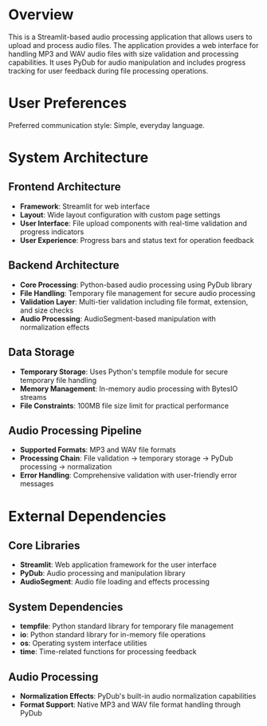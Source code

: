 # Overview

This is a Streamlit-based audio processing application that allows users to upload and process audio files. The application provides a web interface for handling MP3 and WAV audio files with size validation and processing capabilities. It uses PyDub for audio manipulation and includes progress tracking for user feedback during file processing operations.

# User Preferences

Preferred communication style: Simple, everyday language.

# System Architecture

## Frontend Architecture
- **Framework**: Streamlit for web interface
- **Layout**: Wide layout configuration with custom page settings
- **User Interface**: File upload components with real-time validation and progress indicators
- **User Experience**: Progress bars and status text for operation feedback

## Backend Architecture
- **Core Processing**: Python-based audio processing using PyDub library
- **File Handling**: Temporary file management for secure audio processing
- **Validation Layer**: Multi-tier validation including file format, extension, and size checks
- **Audio Processing**: AudioSegment-based manipulation with normalization effects

## Data Storage
- **Temporary Storage**: Uses Python's tempfile module for secure temporary file handling
- **Memory Management**: In-memory audio processing with BytesIO streams
- **File Constraints**: 100MB file size limit for practical performance

## Audio Processing Pipeline
- **Supported Formats**: MP3 and WAV file formats
- **Processing Chain**: File validation → temporary storage → PyDub processing → normalization
- **Error Handling**: Comprehensive validation with user-friendly error messages

# External Dependencies

## Core Libraries
- **Streamlit**: Web application framework for the user interface
- **PyDub**: Audio processing and manipulation library
- **AudioSegment**: Audio file loading and effects processing

## System Dependencies
- **tempfile**: Python standard library for temporary file management
- **io**: Python standard library for in-memory file operations
- **os**: Operating system interface utilities
- **time**: Time-related functions for processing feedback

## Audio Processing
- **Normalization Effects**: PyDub's built-in audio normalization capabilities
- **Format Support**: Native MP3 and WAV file format handling through PyDub